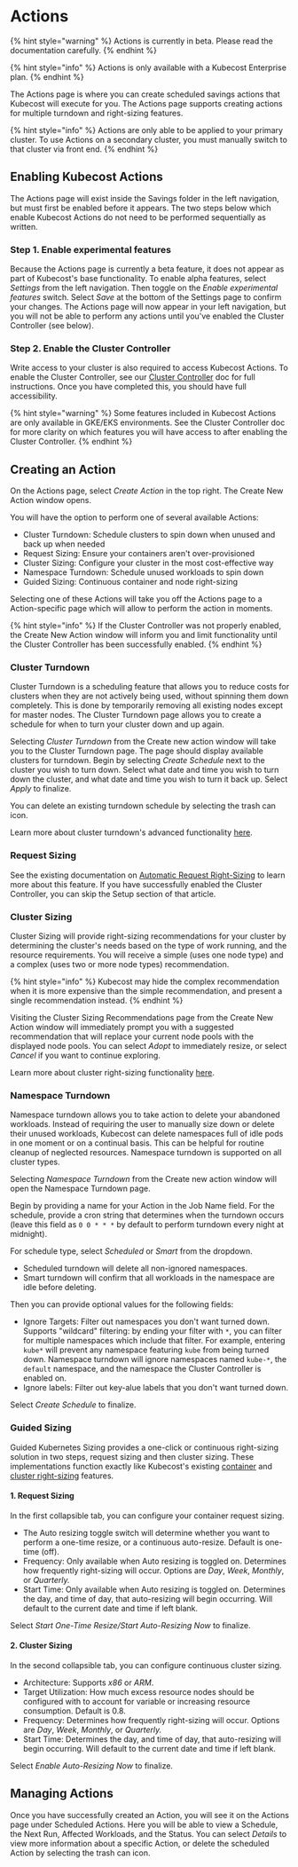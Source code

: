 # Actions

{% hint style="warning" %}
Actions is currently in beta. Please read the documentation carefully.
{% endhint %}

{% hint style="info" %}
Actions is only available with a Kubecost Enterprise plan.
{% endhint %}

The Actions page is where you can create scheduled savings actions that Kubecost will execute for you. The Actions page supports creating actions for multiple turndown and right-sizing features.

{% hint style="info" %}
Actions are only able to be applied to your primary cluster. To use Actions on a secondary cluster, you must manually switch to that cluster via front end.
{% endhint %}

## Enabling Kubecost Actions

The Actions page will exist inside the Savings folder in the left navigation, but must first be enabled before it appears. The two steps below which enable Kubecost Actions do not need to be performed sequentially as written.

### Step 1. Enable experimental features

Because the Actions page is currently a beta feature, it does not appear as part of Kubecost's base functionality. To enable alpha features, select _Settings_ from the left navigation. Then toggle on the _Enable experimental features_ switch. Select _Save_ at the bottom of the Settings page to confirm your changes. The Actions page will now appear in your left navigation, but you will not be able to perform any actions until you've enabled the Cluster Controller (see below).

### Step 2. Enable the Cluster Controller

Write access to your cluster is also required to access Kubecost Actions. To enable the Cluster Controller, see our [Cluster Controller](https://docs.kubecost.com/install-and-configure/advanced-configuration/controller) doc for full instructions. Once you have completed this, you should have full accessibility.

{% hint style="warning" %}
Some features included in Kubecost Actions are only available in GKE/EKS environments. See the Cluster Controller doc for more clarity on which features you will have access to after enabling the Cluster Controller.
{% endhint %}

## Creating an Action

On the Actions page, select _Create Action_ in the top right. The Create New Action window opens.

You will have the option to perform one of several available Actions:

* Cluster Turndown: Schedule clusters to spin down when unused and back up when needed&#x20;
* Request Sizing: Ensure your containers aren't over-provisioned
* Cluster Sizing: Configure your cluster in the most cost-effective way
* Namespace Turndown: Schedule unused workloads to spin down
* Guided Sizing: Continuous container and node right-sizing

Selecting one of these Actions will take you off the Actions page to a Action-specific page which will allow to perform the action in moments.

{% hint style="info" %}
If the Cluster Controller was not properly enabled, the Create New Action window will inform you and limit functionality until the Cluster Controller has been successfully enabled.
{% endhint %}

### Cluster Turndown

Cluster Turndown is a scheduling feature that allows you to reduce costs for clusters when they are not actively being used, without spinning them down completely. This is done by temporarily removing all existing nodes except for master nodes. The Cluster Turndown page allows you to create a schedule for when to turn your cluster down and up again.

Selecting _Cluster Turndown_ from the Create new action window will take you to the Cluster Turndown page. The page should display available clusters for turndown. Begin by selecting _Create Schedule_ next to the cluster you wish to turn down. Select what date and time you wish to turn down the cluster, and what date and time you wish to turn it back up. Select _Apply_ to finalize.

You can delete an existing turndown schedule by selecting the trash can icon.

Learn more about cluster turndown's advanced functionality [here](https://docs.kubecost.com/install-and-configure/advanced-configuration/controller/cluster-turndown).

### Request Sizing

See the existing documentation on [Automatic Request Right-Sizing](https://docs.kubecost.com/using-kubecost/navigating-the-kubecost-ui/savings/auto-request-sizing) to learn more about this feature. If you have successfully enabled the Cluster Controller, you can skip the Setup section of that article.

### Cluster Sizing

Cluster Sizing will provide right-sizing recommendations for your cluster by determining the cluster's needs based on the type of work running, and the resource requirements. You will receive a simple (uses one node type) and a complex (uses two or more node types) recommendation.

{% hint style="info" %}
Kubecost may hide the complex recommendation when it is more expensive than the simple recommendation, and present a single recommendation instead.
{% endhint %}

Visiting the Cluster Sizing Recommendations page from the Create New Action window will immediately prompt you with a suggested recommendation that will replace your current node pools with the displayed node pools. You can select _Adopt_ to immediately resize, or select _Cancel_ if you want to continue exploring.

Learn more about cluster right-sizing functionality [here](https://docs.kubecost.com/using-kubecost/navigating-the-kubecost-ui/savings/cluster-right-sizing-recommendations).

### Namespace Turndown

Namespace turndown allows you to take action to delete your abandoned workloads. Instead of requiring the user to manually size down or delete their unused workloads, Kubecost can delete namespaces full of idle pods in one moment or on a continual basis. This can be helpful for routine cleanup of neglected resources. Namespace turndown is supported on all cluster types.&#x20;

Selecting _Namespace Turndown_ from the Create new action window will open the Namespace Turndown page.

Begin by providing a name for your Action in the Job Name field. For the schedule, provide a cron string that determines when the turndown occurs (leave this field as `0 0 * * *` by default to perform turndown every night at midnight).

For schedule type, select _Scheduled_ or _Smart_ from the dropdown.

* Scheduled turndown will delete all non-ignored namespaces.
* Smart turndown will confirm that all workloads in the namespace are idle before deleting.

Then you can provide optional values for the following fields:

* Ignore Targets: Filter out namespaces you don't want turned down. Supports "wildcard" filtering: by ending your filter with `*`, you can filter for multiple namespaces which include that filter. For example, entering `kube*` will prevent any namespace featuring `kube` from being turned down. Namespace turndown will ignore namespaces named `kube-*`, the `default` namespace, and the namespace the Cluster Controller is enabled on.
* Ignore labels: Filter out key-alue labels that you don't want turned down.

Select _Create Schedule_ to finalize.

### Guided Sizing

Guided Kubernetes Sizing provides a one-click or continuous right-sizing solution in two steps, request sizing and then cluster sizing. These implementations function exactly like Kubecost's existing [container](https://docs.kubecost.com/using-kubecost/navigating-the-kubecost-ui/savings/auto-request-sizing) and [cluster right-sizing](https://docs.kubecost.com/using-kubecost/navigating-the-kubecost-ui/savings/cluster-right-sizing-recommendations) features.

#### 1. Request Sizing

In the first collapsible tab, you can configure your container request sizing.

* The Auto resizing toggle switch will determine whether you want to perform a one-time resize, or a continuous auto-resize. Default is one-time (off).
* Frequency: Only available when Auto resizing is toggled on. Determines how frequently right-sizing will occur. Options are _Day_, _Week_, _Monthly_, or _Quarterly._
* Start Time: Only available when Auto resizing is toggled on. Determines the day, and time of day, that auto-resizing will begin occurring. Will default to the current date and time if left blank.

Select _Start One-Time Resize/Start Auto-Resizing Now_ to finalize.

#### 2. Cluster Sizing

In the second collapsible tab, you can configure continuous cluster sizing.

* Architecture: Supports _x86_ or _ARM_.
* Target Utilization: How much excess resource nodes should be configured with to account for variable or increasing resource consumption. Default is 0.8.
* Frequency: Determines how frequently right-sizing will occur. Options are _Day_, _Week_, _Monthly_, or _Quarterly._
* Start Time: Determines the day, and time of day, that auto-resizing will begin occurring. Will default to the current date and time if left blank.

Select _Enable Auto-Resizing Now_ to finalize.

## Managing Actions

Once you have successfully created an Action, you will see it on the Actions page under Scheduled Actions. Here you will be able to view a Schedule, the Next Run, Affected Workloads, and the Status. You can select _Details_ to view more information about a specific Action, or delete the scheduled Action by selecting the trash can icon.
